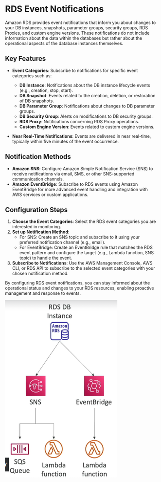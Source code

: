# RDS Event Notifications

Amazon RDS provides event notifications that inform you about changes to your DB instances, snapshots, parameter groups, security groups, RDS Proxies, and custom engine versions. These notifications do not include information about the data within the databases but rather about the operational aspects of the database instances themselves.

## Key Features

- **Event Categories**: Subscribe to notifications for specific event categories such as:
    - **DB Instance**: Notifications about the DB instance lifecycle events (e.g., creation, stop, start).
    - **DB Snapshot**: Events related to the creation, deletion, or restoration of DB snapshots.
    - **DB Parameter Group**: Notifications about changes to DB parameter groups.
    - **DB Security Group**: Alerts on modifications to DB security groups.
    - **RDS Proxy**: Notifications concerning RDS Proxy operations.
    - **Custom Engine Version**: Events related to custom engine versions.

- **Near Real-Time Notifications**: Events are delivered in near real-time, typically within five minutes of the event occurrence.

## Notification Methods

- **Amazon SNS**: Configure Amazon Simple Notification Service (SNS) to receive notifications via email, SMS, or other SNS-supported communication channels.
- **Amazon EventBridge**: Subscribe to RDS events using Amazon EventBridge for more advanced event handling and integration with AWS services or custom applications.

## Configuration Steps

1. **Choose the Event Categories**: Select the RDS event categories you are interested in monitoring.
2. **Set up Notification Method**:
    - For SNS: Create an SNS topic and subscribe to it using your preferred notification channel (e.g., email).
    - For EventBridge: Create an EventBridge rule that matches the RDS event pattern and configure the target (e.g., Lambda function, SNS topic) to handle the event.
3. **Subscribe to Notifications**: Use the AWS Management Console, AWS CLI, or RDS API to subscribe to the selected event categories with your chosen notification method.

By configuring RDS event notifications, you can stay informed about the operational status and changes to your RDS resources, enabling proactive management and response to events.

![RDS Event Notifications](../z_resources/images/lambda/rds-event-notifications.png) 
